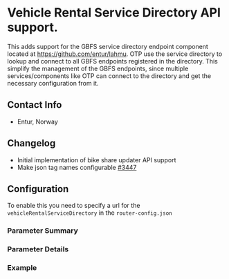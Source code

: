 # Vehicle Rental Service Directory API support.

This adds support for the GBFS service directory endpoint component located
at https://github.com/entur/lahmu. OTP use the service directory to lookup and connect to all GBFS
endpoints registered in the directory. This simplify the management of the GBFS endpoints, since
multiple services/components like OTP can connect to the directory and get the necessary
configuration from it.


## Contact Info

- Entur, Norway


## Changelog

- Initial implementation of bike share updater API support
- Make json tag names configurable [#3447](https://github.com/opentripplanner/OpenTripPlanner/pull/3447)


## Configuration

To enable this you need to specify a url for the `vehicleRentalServiceDirectory` in
the `router-config.json`

### Parameter Summary

<!-- INSERT: PARAMETERS-TABLE -->


### Parameter Details

<!-- INSERT: PARAMETERS-DETAILS -->


### Example

<!-- INSERT: JSON-EXAMPLE -->
